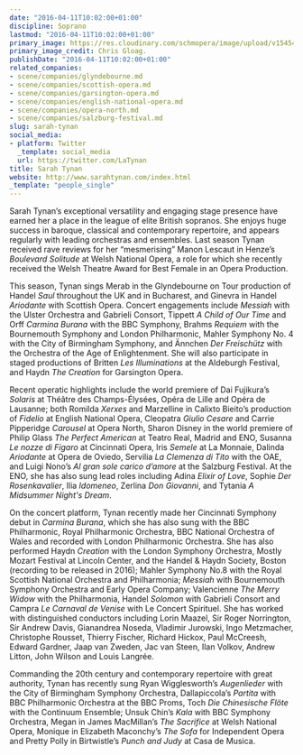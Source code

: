 ```yaml
---
date: "2016-04-11T10:02:00+01:00"
discipline: Soprano
lastmod: "2016-04-11T10:02:00+01:00"
primary_image: https://res.cloudinary.com/schmopera/image/upload/v1545409169/media/webhook-uploads/1460365200144/2016-04-11---Sarah-Tynan-1---credit-Chris-Gloag.jpg.jpg
primary_image_credit: Chris Gloag.
publishDate: "2016-04-11T10:02:00+01:00"
related_companies:
- scene/companies/glyndebourne.md
- scene/companies/scottish-opera.md
- scene/companies/garsington-opera.md
- scene/companies/english-national-opera.md
- scene/companies/opera-north.md
- scene/companies/salzburg-festival.md
slug: sarah-tynan
social_media:
- platform: Twitter
  _template: social_media
  url: https://twitter.com/LaTynan
title: Sarah Tynan
website: http://www.sarahtynan.com/index.html
_template: "people_single"
---
```


Sarah Tynan’s exceptional versatility and engaging stage presence have earned her a place in the league of elite British sopranos. She enjoys huge success in baroque, classical and contemporary repertoire, and appears regularly with leading orchestras and ensembles. Last season Tynan received rave reviews for her “mesmerising” Manon Lescaut in Henze’s *Boulevard Solitude* at Welsh National Opera, a role for which she recently received the Welsh Theatre Award for Best Female in an Opera Production.

This season, Tynan sings Merab in the Glyndebourne on Tour production of Handel *Saul* throughout the UK and in Bucharest, and Ginevra in Handel *Ariodante* with Scottish Opera. Concert engagements include *Messiah* with the Ulster Orchestra and Gabrieli Consort, Tippett *A Child of Our Time* and Orff *Carmina Burana* with the BBC Symphony, Brahms *Requiem* with the Bournemouth Symphony and London Philharmonic, Mahler Symphony No. 4 with the City of Birmingham Symphony, and Ännchen *Der Freischütz* with the Orchestra of the Age of Enlightenment. She will also participate in staged productions of Britten *Les Illuminations* at the Aldeburgh Festival, and Haydn *The Creation* for Garsington Opera.

Recent operatic highlights include the world premiere of Dai Fujikura’s *Solaris* at Théâtre des Champs-Élysées, Opéra de Lille and Opéra de Lausanne; both Romilda *Xerxes* and Marzelline in Calixto Bieito’s production of *Fidelio* at English National Opera, Cleopatra *Giulio Cesare* and Carrie Pipperidge *Carousel* at Opera North, Sharon Disney in the world premiere of Philip Glass *The Perfect American* at Teatro Real, Madrid and ENO, Susanna *Le nozze di Figaro* at Cincinnati Opera, Iris *Semele* at La Monnaie, Dalinda *Ariodante* at Opera de Oviedo, Servilia *La Clemenza di Tito* with the OAE, and Luigi Nono’s *Al gran sole carico d’amore* at the Salzburg Festival. At the ENO, she has also sung lead roles including Adina *Elixir of Love*, Sophie *Der Rosenkavalier*, Ilia *Idomeneo*, Zerlina *Don Giovanni*, and Tytania *A Midsummer Night's Dream*.

On the concert platform, Tynan recently made her Cincinnati Symphony debut in *Carmina Burana*, which she has also sung with the BBC Philharmonic, Royal Philharmonic Orchestra, BBC National Orchestra of Wales and recorded with London Philharmonic Orchestra. She has also performed Haydn *Creation* with the London Symphony Orchestra, Mostly Mozart Festival at Lincoln Center, and the Handel & Haydn Society, Boston (recording to be released in 2016); Mahler Symphony No.8 with the Royal Scottish National Orchestra and Philharmonia; *Messiah* with Bournemouth Symphony Orchestra and Early Opera Company; Valencienne *The Merry Widow* with the Philharmonia, Handel *Solomon* with Gabrieli Consort and Campra *Le Carnaval de Venise* with Le Concert Spirituel. She has worked with distinguished conductors including Lorin Maazel, Sir Roger Norrington, Sir Andrew Davis, Gianandrea Noseda, Vladimir Jurowski, Ingo Metzmacher, Christophe Rousset, Thierry Fischer, Richard Hickox, Paul McCreesh, Edward Gardner, Jaap van Zweden, Jac van Steen, Ilan Volkov, Andrew Litton, John Wilson and Louis Langrée.

Commanding the 20th century and contemporary repertoire with great authority, Tynan has recently sung Ryan Wigglesworth’s *Augenlieder* with the City of Birmingham Symphony Orchestra, Dallapiccola’s *Partita* with BBC Philharmonic Orchestra at the BBC Proms, Toch *Die Chinesische Flöte* with the Continuum Ensemble; Unsuk Chin’s *Kala* with BBC Symphony Orchestra, Megan in James MacMillan’s *The Sacrifice* at Welsh National Opera, Monique in Elizabeth Maconchy’s *The Sofa* for Independent Opera and Pretty Polly in Birtwistle’s *Punch and Judy* at Casa de Musica.
